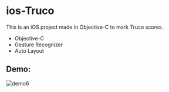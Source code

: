 # ios-Truco

This is an iOS project made in Objective-C to mark Truco scores.

- Objective-C
- Gesture Recognizer
- Auto Layout

## Demo:
![demo6](https://user-images.githubusercontent.com/29257910/40253394-f04af336-5ab5-11e8-8756-a68bc532e52e.gif)
